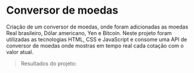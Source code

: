 # Conversor de moedas

Criação de um conversor de moedas, onde foram adicionadas as moedas Real brasileiro, Dólar americano, Yen e Bitcoin.
Neste projeto foram utilizadas as tecnologias HTML, CSS e JavaScript e consome uma API de conversor de moedas onde mostras
em tempo real cada cotação com o valor atual.

> Resultados do projeto:

